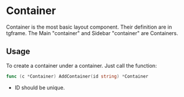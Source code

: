 # Container

Container is the most basic layout component.
Their definition are in tgframe.
The Main "container" and Sidebar "container" are Containers. 

## Usage

To create a container under a container. Just call the function:

```go
func (c *Container) AddContainer(id string) *Container
```

* ID should be unique.
